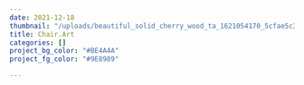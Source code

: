 ```yaml
---
date: 2021-12-18
thumbnail: "/uploads/beautiful_solid_cherry_wood_ta_1621054170_5cfae5c3_progressive.jpg"
title: Chair.Art
categories: []
project_bg_color: "#BE4A4A"
project_fg_color: "#9E8989"

---
```

